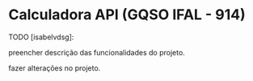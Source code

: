 # Calculadora API (GQSO IFAL - 914)

TODO [isabelvdsg]: 

preencher descrição das funcionalidades do projeto.

fazer alterações no projeto.
